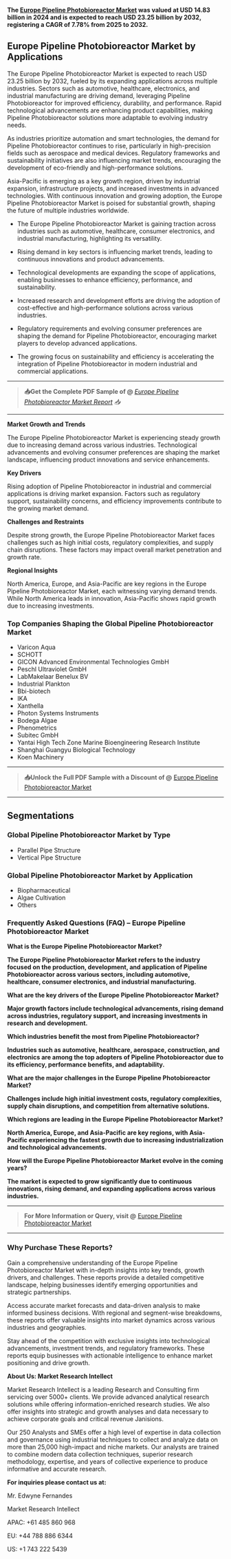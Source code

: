 <p><strong>The <a href="https://www.marketresearchintellect.com/download-sample/?rid=1069723&amp;utm_source=Pulse-April-Europe&amp;utm_medium=852">Europe Pipeline Photobioreactor Market</a> was valued at USD 14.83 billion in 2024 and is expected to reach USD 23.25 billion by 2032, registering a CAGR of 7.78% from 2025 to 2032.</strong></p><h2>Europe Pipeline Photobioreactor Market by Applications&nbsp;</h2><p><p>The Europe Pipeline Photobioreactor Market is expected to reach USD 23.25 billion by 2032, fueled by its expanding applications across multiple industries. Sectors such as automotive, healthcare, electronics, and industrial manufacturing are driving demand, leveraging Pipeline Photobioreactor for improved efficiency, durability, and performance. Rapid technological advancements are enhancing product capabilities, making Pipeline Photobioreactor solutions more adaptable to evolving industry needs.</p><p>As industries prioritize automation and smart technologies, the demand for Pipeline Photobioreactor continues to rise, particularly in high-precision fields such as aerospace and medical devices. Regulatory frameworks and sustainability initiatives are also influencing market trends, encouraging the development of eco-friendly and high-performance solutions.</p><p>Asia-Pacific is emerging as a key growth region, driven by industrial expansion, infrastructure projects, and increased investments in advanced technologies. With continuous innovation and growing adoption, the Europe Pipeline Photobioreactor Market is poised for substantial growth, shaping the future of multiple industries worldwide.</p></p><ul><li><p>The Europe Pipeline Photobioreactor Market is gaining traction across industries such as automotive, healthcare, consumer electronics, and industrial manufacturing, highlighting its versatility.</p></li><li><p>Rising demand in key sectors is influencing market trends, leading to continuous innovations and product advancements.</p></li><li><p>Technological developments are expanding the scope of applications, enabling businesses to enhance efficiency, performance, and sustainability.</p></li><li><p>Increased research and development efforts are driving the adoption of cost-effective and high-performance solutions across various industries.</p></li><li><p>Regulatory requirements and evolving consumer preferences are shaping the demand for Pipeline Photobioreactor, encouraging market players to develop advanced applications.</p></li><li><p>The growing focus on sustainability and efficiency is accelerating the integration of Pipeline Photobioreactor in modern industrial and commercial applications.</p></li></ul><hr /><blockquote><p><strong><span class="font-[700]">📥Get the Complete PDF Sample of @ </span></strong><em><span class="font-[700]"><a href="https://www.marketresearchintellect.com/download-sample/?rid=1069723&amp;utm_source=Pulse-April-Europe&amp;utm_medium=852" target="_blank" data-tracking-control-name="article-ssr-frontend-pulse_little-text-block" data-tracking-will-navigate="" data-test-link="">Europe Pipeline Photobioreactor Market Report</a>&nbsp;📥</span></em></p></blockquote><hr /><p class="" data-start="77" data-end="360"><strong data-start="77" data-end="105">Market Growth and Trends</strong></p><p class="" data-start="77" data-end="360">The Europe Pipeline Photobioreactor Market is experiencing steady growth due to increasing demand across various industries. Technological advancements and evolving consumer preferences are shaping the market landscape, influencing product innovations and service enhancements.</p><p class="" data-start="362" data-end="606"><strong data-start="362" data-end="377">Key Drivers</strong></p><p class="" data-start="362" data-end="606">Rising adoption of Pipeline Photobioreactor in industrial and commercial applications is driving market expansion. Factors such as regulatory support, sustainability concerns, and efficiency improvements contribute to the growing market demand.</p><p class="" data-start="608" data-end="849"><strong data-start="608" data-end="637">Challenges and Restraints</strong></p><p class="" data-start="608" data-end="849">Despite strong growth, the Europe Pipeline Photobioreactor Market faces challenges such as high initial costs, regulatory complexities, and supply chain disruptions. These factors may impact overall market penetration and growth rate.</p><p class="" data-start="851" data-end="1095"><strong data-start="851" data-end="872">Regional Insights</strong></p><p class="" data-start="851" data-end="1095">North America, Europe, and Asia-Pacific are key regions in the Europe Pipeline Photobioreactor Market, each witnessing varying demand trends. While North America leads in innovation, Asia-Pacific shows rapid growth due to increasing investments.</p><p><h3>Top Companies Shaping the Global Pipeline Photobioreactor Market </h3><ul><li>Varicon Aqua</li><li>SCHOTT</li><li>GICON Advanced Environmental Technologies GmbH</li><li>Peschl Ultraviolet GmbH</li><li>LabMakelaar Benelux BV</li><li>Industrial Plankton</li><li>Bbi-biotech</li><li>IKA</li><li>Xanthella</li><li>Photon Systems Instruments</li><li>Bodega Algae</li><li>Phenometrics</li><li>Subitec GmbH</li><li>Yantai High Tech Zone Marine Bioengineering Research Institute</li><li>Shanghai Guangyu Biological Technology</li><li>Koen Machinery</li></ul></p><hr /><blockquote><p><strong>📥Unlock the Full PDF Sample with a Discount of @</strong> <a href="https://www.marketresearchintellect.com/ask-for-discount/?rid=1069723&amp;utm_source=Pulse-April-Europe&amp;utm_medium=852">Europe Pipeline Photobioreactor Market</a></p></blockquote><hr /><p><h2>Segmentations</h2><h3>Global Pipeline Photobioreactor Market by Type</h3><ul><li>Parallel Pipe Structure</li><li>Vertical Pipe Structure</li></ul><h3>Global Pipeline Photobioreactor Market by Application</h3><ul><li>Biopharmaceutical</li><li>Algae Cultivation</li><li>Others</li></ul></p><h3><strong>Frequently Asked Questions (FAQ) &ndash; Europe Pipeline Photobioreactor Market</strong></h3><p><strong>What is the Europe Pipeline Photobioreactor Market?</strong></p><p><strong>The Europe Pipeline Photobioreactor Market refers to the industry focused on the production, development, and application of Pipeline Photobioreactor across various sectors, including automotive, healthcare, consumer electronics, and industrial manufacturing.</strong></p><p><strong>What are the key drivers of the Europe Pipeline Photobioreactor Market?</strong></p><p><strong>Major growth factors include technological advancements, rising demand across industries, regulatory support, and increasing investments in research and development.</strong></p><p><strong>Which industries benefit the most from Pipeline Photobioreactor?</strong></p><p><strong>Industries such as automotive, healthcare, aerospace, construction, and electronics are among the top adopters of Pipeline Photobioreactor due to its efficiency, performance benefits, and adaptability.</strong></p><p><strong>What are the major challenges in the Europe Pipeline Photobioreactor Market?</strong></p><p><strong>Challenges include high initial investment costs, regulatory complexities, supply chain disruptions, and competition from alternative solutions.</strong></p><p><strong>Which regions are leading in the Europe Pipeline Photobioreactor Market?</strong></p><p><strong>North America, Europe, and Asia-Pacific are key regions, with Asia-Pacific experiencing the fastest growth due to increasing industrialization and technological advancements.</strong></p><p><strong>How will the Europe Pipeline Photobioreactor Market evolve in the coming years?</strong></p><p><strong>The market is expected to grow significantly due to continuous innovations, rising demand, and expanding applications across various industries.</strong></p><hr /><blockquote><p><span class="font-[700]"><strong>For More Information or Query, visit&nbsp;@</strong>&nbsp;</span><span class="font-[700]"><a href="https://www.marketresearchintellect.com/product/pipeline-photobioreactor-market/?utm_source=Linkedin&utm_medium=852" target="_blank" data-tracking-control-name="article-ssr-frontend-pulse_little-text-block" data-tracking-will-navigate="" data-test-link="">Europe Pipeline Photobioreactor Market</a></span></p></blockquote><hr /><h3><strong data-start="0" data-end="31">Why Purchase These Reports?</strong></h3><p class="" data-start="35" data-end="297">Gain a comprehensive understanding of the Europe Pipeline Photobioreactor Market with in-depth insights into key trends, growth drivers, and challenges. These reports provide a detailed competitive landscape, helping businesses identify emerging opportunities and strategic partnerships.</p><p class="" data-start="299" data-end="540">Access accurate market forecasts and data-driven analysis to make informed business decisions. With regional and segment-wise breakdowns, these reports offer valuable insights into market dynamics across various industries and geographies.</p><p class="" data-start="542" data-end="784">Stay ahead of the competition with exclusive insights into technological advancements, investment trends, and regulatory frameworks. These reports equip businesses with actionable intelligence to enhance market positioning and drive growth.</p><p><strong><span class="font-[700]">About Us: Market Research Intellect</span></strong></p><p><span class="">Market Research Intellect is a leading Research and Consulting firm servicing over 5000+ clients. We provide advanced analytical research solutions while offering information-enriched research studies.&nbsp;</span>We also offer insights into strategic and growth analyses and data necessary to achieve corporate goals and critical revenue Janisions.</p><p><span class="">Our 250 Analysts and SMEs offer a high level of expertise in data collection and governance using industrial techniques to collect and analyze data on more than 25,000 high-impact and niche markets. Our analysts are trained to combine modern data collection techniques, superior research methodology, expertise, and years of collective experience to produce informative and accurate research.</span></p><p><strong>For inquiries please contact us at:</strong></p><p>Mr. Edwyne Fernandes</p><p>Market Research Intellect</p><p>APAC: +61 485 860 968</p><p>EU: +44 788 886 6344</p><p>US: +1 743 222 5439</p>